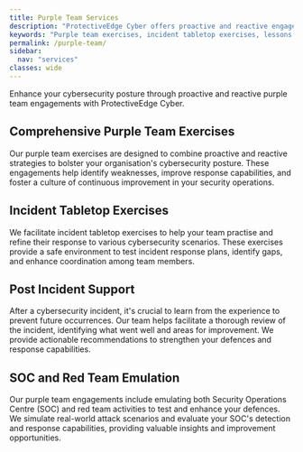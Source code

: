 ```yaml
---
title: Purple Team Services
description: "ProtectiveEdge Cyber offers proactive and reactive engagements to enhance your cybersecurity posture, including tabletop exercises, post-incident reviews and more."
keywords: "Purple team exercises, incident tabletop exercises, lessons learned post-incident, SOC emulation, red team emulation, ProtectiveEdge Cyber"
permalink: /purple-team/
sidebar:
  nav: "services"
classes: wide
---
```

Enhance your cybersecurity posture through proactive and reactive purple team engagements with ProtectiveEdge Cyber.

## Comprehensive Purple Team Exercises
Our purple team exercises are designed to combine proactive and reactive strategies to bolster your organisation's cybersecurity posture. These engagements help identify weaknesses, improve response capabilities, and foster a culture of continuous improvement in your security operations.

## Incident Tabletop Exercises
We facilitate incident tabletop exercises to help your team practise and refine their response to various cybersecurity scenarios. These exercises provide a safe environment to test incident response plans, identify gaps, and enhance coordination among team members.

## Post Incident Support
After a cybersecurity incident, it's crucial to learn from the experience to prevent future occurrences. Our team helps facilitate a thorough review of the incident, identifying what went well and areas for improvement. We provide actionable recommendations to strengthen your defences and response capabilities.

## SOC and Red Team Emulation
Our purple team engagements include emulating both Security Operations Centre (SOC) and red team activities to test and enhance your defences. We simulate real-world attack scenarios and evaluate your SOC's detection and response capabilities, providing valuable insights and improvement opportunities.
